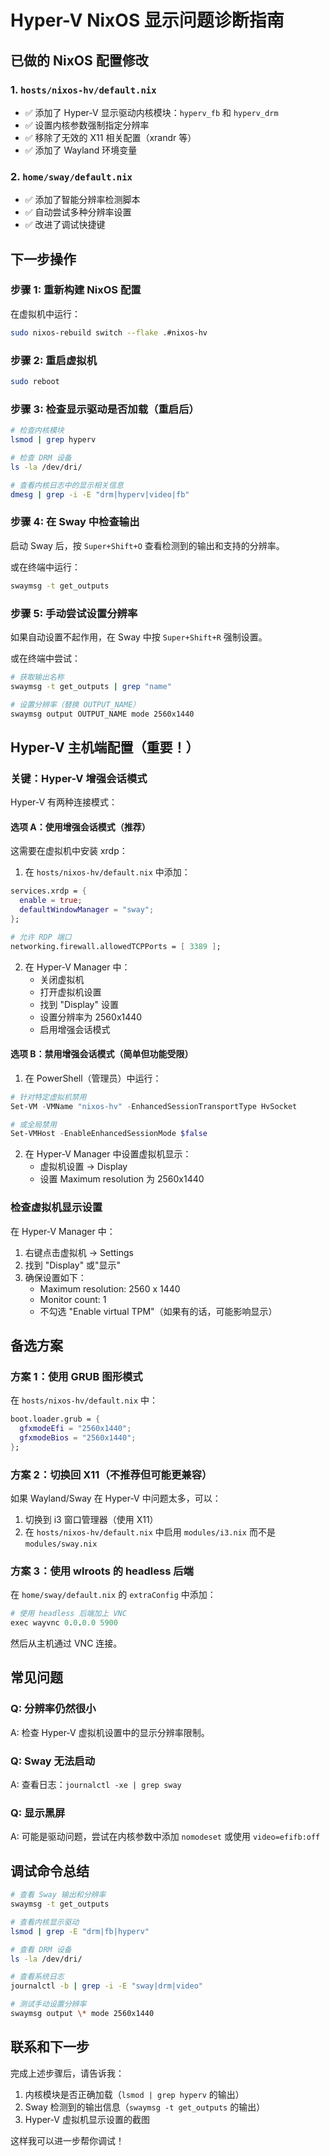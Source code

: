 # Hyper-V NixOS 显示问题诊断指南

## 已做的 NixOS 配置修改

### 1. `hosts/nixos-hv/default.nix`
- ✅ 添加了 Hyper-V 显示驱动内核模块：`hyperv_fb` 和 `hyperv_drm`
- ✅ 设置内核参数强制指定分辨率
- ✅ 移除了无效的 X11 相关配置（xrandr 等）
- ✅ 添加了 Wayland 环境变量

### 2. `home/sway/default.nix`
- ✅ 添加了智能分辨率检测脚本
- ✅ 自动尝试多种分辨率设置
- ✅ 改进了调试快捷键

## 下一步操作

### 步骤 1: 重新构建 NixOS 配置
在虚拟机中运行：
```bash
sudo nixos-rebuild switch --flake .#nixos-hv
```

### 步骤 2: 重启虚拟机
```bash
sudo reboot
```

### 步骤 3: 检查显示驱动是否加载（重启后）
```bash
# 检查内核模块
lsmod | grep hyperv

# 检查 DRM 设备
ls -la /dev/dri/

# 查看内核日志中的显示相关信息
dmesg | grep -i -E "drm|hyperv|video|fb"
```

### 步骤 4: 在 Sway 中检查输出
启动 Sway 后，按 `Super+Shift+O` 查看检测到的输出和支持的分辨率。

或在终端中运行：
```bash
swaymsg -t get_outputs
```

### 步骤 5: 手动尝试设置分辨率
如果自动设置不起作用，在 Sway 中按 `Super+Shift+R` 强制设置。

或在终端中尝试：
```bash
# 获取输出名称
swaymsg -t get_outputs | grep "name"

# 设置分辨率（替换 OUTPUT_NAME）
swaymsg output OUTPUT_NAME mode 2560x1440
```

## Hyper-V 主机端配置（重要！）

### **关键：Hyper-V 增强会话模式**

Hyper-V 有两种连接模式：

#### 选项 A：使用增强会话模式（推荐）
这需要在虚拟机中安装 xrdp：

1. 在 `hosts/nixos-hv/default.nix` 中添加：
```nix
services.xrdp = {
  enable = true;
  defaultWindowManager = "sway";
};

# 允许 RDP 端口
networking.firewall.allowedTCPPorts = [ 3389 ];
```

2. 在 Hyper-V Manager 中：
   - 关闭虚拟机
   - 打开虚拟机设置
   - 找到 "Display" 设置
   - 设置分辨率为 2560x1440
   - 启用增强会话模式

#### 选项 B：禁用增强会话模式（简单但功能受限）

1. 在 PowerShell（管理员）中运行：
```powershell
# 针对特定虚拟机禁用
Set-VM -VMName "nixos-hv" -EnhancedSessionTransportType HvSocket

# 或全局禁用
Set-VMHost -EnableEnhancedSessionMode $false
```

2. 在 Hyper-V Manager 中设置虚拟机显示：
   - 虚拟机设置 → Display
   - 设置 Maximum resolution 为 2560x1440

### **检查虚拟机显示设置**

在 Hyper-V Manager 中：
1. 右键点击虚拟机 → Settings
2. 找到 "Display" 或"显示"
3. 确保设置如下：
   - Maximum resolution: 2560 x 1440
   - Monitor count: 1
   - 不勾选 "Enable virtual TPM"（如果有的话，可能影响显示）

## 备选方案

### 方案 1：使用 GRUB 图形模式
在 `hosts/nixos-hv/default.nix` 中：
```nix
boot.loader.grub = {
  gfxmodeEfi = "2560x1440";
  gfxmodeBios = "2560x1440";
};
```

### 方案 2：切换回 X11（不推荐但可能更兼容）
如果 Wayland/Sway 在 Hyper-V 中问题太多，可以：
1. 切换到 i3 窗口管理器（使用 X11）
2. 在 `hosts/nixos-hv/default.nix` 中启用 `modules/i3.nix` 而不是 `modules/sway.nix`

### 方案 3：使用 wlroots 的 headless 后端
在 `home/sway/default.nix` 的 `extraConfig` 中添加：
```nix
# 使用 headless 后端加上 VNC
exec wayvnc 0.0.0.0 5900
```

然后从主机通过 VNC 连接。

## 常见问题

### Q: 分辨率仍然很小
A: 检查 Hyper-V 虚拟机设置中的显示分辨率限制。

### Q: Sway 无法启动
A: 查看日志：`journalctl -xe | grep sway`

### Q: 显示黑屏
A: 可能是驱动问题，尝试在内核参数中添加 `nomodeset` 或使用 `video=efifb:off`

## 调试命令总结

```bash
# 查看 Sway 输出和分辨率
swaymsg -t get_outputs

# 查看内核显示驱动
lsmod | grep -E "drm|fb|hyperv"

# 查看 DRM 设备
ls -la /dev/dri/

# 查看系统日志
journalctl -b | grep -i -E "sway|drm|video"

# 测试手动设置分辨率
swaymsg output \* mode 2560x1440
```

## 联系和下一步

完成上述步骤后，请告诉我：
1. 内核模块是否正确加载（`lsmod | grep hyperv` 的输出）
2. Sway 检测到的输出信息（`swaymsg -t get_outputs` 的输出）
3. Hyper-V 虚拟机显示设置的截图

这样我可以进一步帮你调试！
